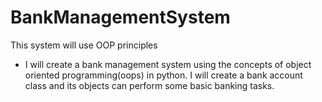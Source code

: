 # BankManagementSystem
This system will use OOP principles
- I will create a bank management system using the concepts of object oriented programming(oops) in python. I will create a bank account class and its objects can perform some basic banking tasks.
